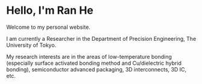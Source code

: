 # Hello, I'm Ran He

Welcome to my personal website.

I am currently a Researcher in the Department of Precision Engineering, The University of Tokyo.

My research interests are in the areas of low-temperature bonding \(especially surface activated bonding method and Cu/dielectric hybrid bonding\),  semiconductor advanced packaging, 3D interconnects, 3D IC, etc.

